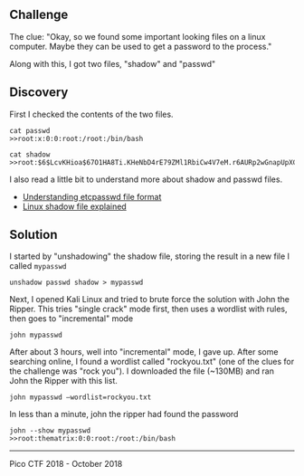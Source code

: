 ## Challenge

The clue: "Okay, so we found some important looking files on a linux computer. Maybe they can be used to get a password to 
the process."

Along with this, I got two files, "shadow" and "passwd"

## Discovery

First I checked the contents of the two files.

```
cat passwd
>>root:x:0:0:root:/root:/bin/bash
```

```
cat shadow
>>root:$6$LcvKHioa$67O1HA8Ti.KHeNbD4rE79ZMl1RbiCw4V7eM.r6AURp2wGnapUpXC.VdVB4WGoS2J5eVKP/1MFeMmXIdveJeOS0:17695:0:99999:7:::
```

I also read a little bit to understand more about shadow and passwd files.
- [Understanding etcpasswd file format](https://www.cyberciti.biz/faq/understanding-etcpasswd-file-format/)
- [Linux shadow file explained](https://web.archive.org/web/20131225075704/http://www.thegeekscope.com/linux-shadow-file-explained/)

## Solution

I started by "unshadowing" the shadow file, storing the result in a new file I called `mypasswd`

```
unshadow passwd shadow > mypasswd
```

Next, I opened Kali Linux and tried to brute force the solution with John the Ripper. This tries "single crack" mode first,
then uses a wordlist with rules, then goes to "incremental" mode

```
john mypasswd
```

After about 3 hours, well into "incremental" mode, I gave up. After some searching online, I found a wordlist called "rockyou.txt"
(one of the clues for the challenge was "rock you"). I downloaded the file (~130MB) and ran John the Ripper with this list.

```
john mypasswd —wordlist=rockyou.txt
```

In less than a minute, john the ripper had found the password

```
john --show mypasswd
>>root:thematrix:0:0:root:/root:/bin/bash
```

___

Pico CTF 2018 - October 2018

